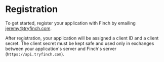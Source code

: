 # Registration

To get started, register your application with Finch by emailing [jeremy@tryfinch.com](mailto:jeremy@tryfinch.com).

After registration, your application will be assigned a client ID and a client secret. The client secret must be kept safe and used only in exchanges between your application's server and Finch's server (`https://api.tryfinch.com`).